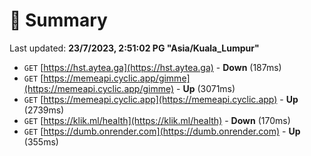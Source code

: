 # 📖 Summary
Last updated: **23/7/2023, 2:51:02 PG "Asia/Kuala_Lumpur"**

- `GET` [https://hst.aytea.ga](https://hst.aytea.ga) - **Down** (187ms)
- `GET` [https://memeapi.cyclic.app/gimme](https://memeapi.cyclic.app/gimme) - **Up** (3071ms)
- `GET` [https://memeapi.cyclic.app](https://memeapi.cyclic.app) - **Up** (2739ms)
- `GET` [https://klik.ml/health](https://klik.ml/health) - **Down** (170ms)
- `GET` [https://dumb.onrender.com](https://dumb.onrender.com) - **Up** (355ms)
